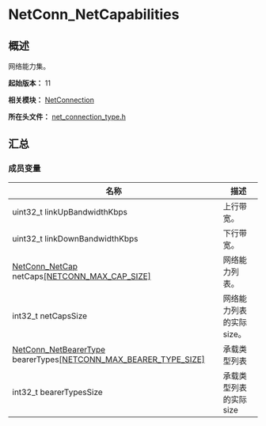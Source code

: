 # NetConn_NetCapabilities

## 概述

网络能力集。

**起始版本：** 11

**相关模块：** [NetConnection](capi-netconnection.md)

**所在头文件：** [net_connection_type.h](capi-net-connection-type-h.md)

## 汇总

### 成员变量

| 名称                                                                                                                   | 描述 |
|------------------------------------------------------------------------------------------------------------------------| -- |
| uint32_t linkUpBandwidthKbps                                                                                           | 上行带宽。 |
| uint32_t linkDownBandwidthKbps                                                                                         | 下行带宽。 |
| [NetConn_NetCap](capi-net-connection-type-h.md#netconn_netcap) netCaps[[NETCONN_MAX_CAP_SIZE]](capi-net-connection-type-h.md#宏定义)                           | 网络能力列表。 |
| int32_t netCapsSize                                                                                                    | 网络能力列表的实际size。 |
| [NetConn_NetBearerType](capi-net-connection-type-h.md#netconn_netbearertype) bearerTypes[[NETCONN_MAX_BEARER_TYPE_SIZE]](capi-net-connection-type-h.md#宏定义) | 承载类型列表 |
| int32_t bearerTypesSize                                                                                                | 承载类型列表的实际size |
